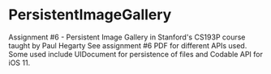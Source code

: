 # PersistentImageGallery
Assignment #6 - Persistent Image Gallery in Stanford's CS193P course taught by Paul Hegarty 
See assignment  #6 PDF for different APIs used. Some used include UIDocument for persistence of files and Codable API for iOS 11.

